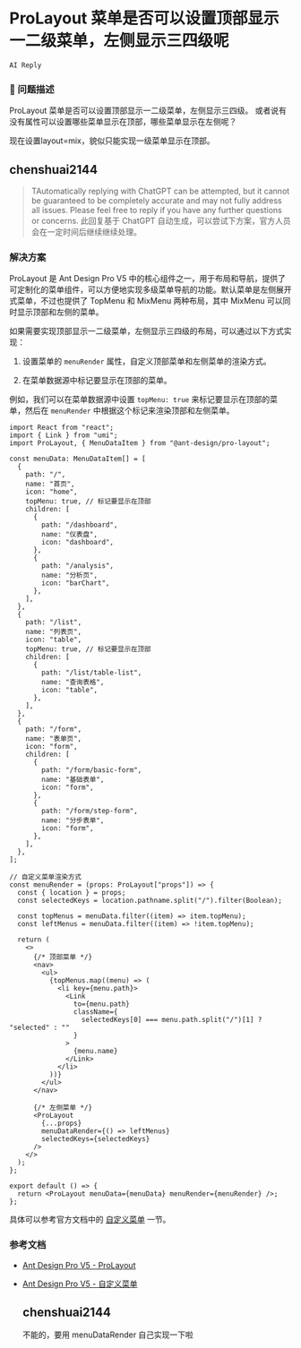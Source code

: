 # ProLayout 菜单是否可以设置顶部显示一二级菜单，左侧显示三四级呢

`AI Reply`

### 🧐 问题描述

ProLayout 菜单是否可以设置顶部显示一二级菜单，左侧显示三四级。
或者说有没有属性可以设置哪些菜单显示在顶部，哪些菜单显示在左侧呢？

现在设置layout=mix，貌似只能实现一级菜单显示在顶部。

## chenshuai2144

> TAutomatically replying with ChatGPT can be attempted, but it cannot be guaranteed to be completely accurate and may not fully address all issues. Please feel free to reply if you have any further questions or concerns.
> 此回复基于 ChatGPT 自动生成，可以尝试下方案，官方人员会在一定时间后继续继续处理。

### 解决方案

ProLayout 是 Ant Design Pro V5 中的核心组件之一，用于布局和导航，提供了可定制化的菜单组件，可以方便地实现多级菜单导航的功能。默认菜单是左侧展开式菜单，不过也提供了 TopMenu 和 MixMenu 两种布局，其中 MixMenu 可以同时显示顶部和左侧的菜单。

如果需要实现顶部显示一二级菜单，左侧显示三四级的布局，可以通过以下方式实现：

1. 设置菜单的 `menuRender` 属性，自定义顶部菜单和左侧菜单的渲染方式。

2. 在菜单数据源中标记要显示在顶部的菜单。

例如，我们可以在菜单数据源中设置 `topMenu: true` 来标记要显示在顶部的菜单，然后在 `menuRender` 中根据这个标记来渲染顶部和左侧菜单。

```tsx
import React from "react";
import { Link } from "umi";
import ProLayout, { MenuDataItem } from "@ant-design/pro-layout";

const menuData: MenuDataItem[] = [
  {
    path: "/",
    name: "首页",
    icon: "home",
    topMenu: true, // 标记要显示在顶部
    children: [
      {
        path: "/dashboard",
        name: "仪表盘",
        icon: "dashboard",
      },
      {
        path: "/analysis",
        name: "分析页",
        icon: "barChart",
      },
    ],
  },
  {
    path: "/list",
    name: "列表页",
    icon: "table",
    topMenu: true, // 标记要显示在顶部
    children: [
      {
        path: "/list/table-list",
        name: "查询表格",
        icon: "table",
      },
    ],
  },
  {
    path: "/form",
    name: "表单页",
    icon: "form",
    children: [
      {
        path: "/form/basic-form",
        name: "基础表单",
        icon: "form",
      },
      {
        path: "/form/step-form",
        name: "分步表单",
        icon: "form",
      },
    ],
  },
];

// 自定义菜单渲染方式
const menuRender = (props: ProLayout["props"]) => {
  const { location } = props;
  const selectedKeys = location.pathname.split("/").filter(Boolean);

  const topMenus = menuData.filter((item) => item.topMenu);
  const leftMenus = menuData.filter((item) => !item.topMenu);

  return (
    <>
      {/* 顶部菜单 */}
      <nav>
        <ul>
          {topMenus.map((menu) => (
            <li key={menu.path}>
              <Link
                to={menu.path}
                className={
                  selectedKeys[0] === menu.path.split("/")[1] ? "selected" : ""
                }
              >
                {menu.name}
              </Link>
            </li>
          ))}
        </ul>
      </nav>

      {/* 左侧菜单 */}
      <ProLayout
        {...props}
        menuDataRender={() => leftMenus}
        selectedKeys={selectedKeys}
      />
    </>
  );
};

export default () => {
  return <ProLayout menuData={menuData} menuRender={menuRender} />;
};
```

具体可以参考官方文档中的 [自定义菜单](https://pro.ant.design/docs/menu-cn) 一节。

### 参考文档

- [Ant Design Pro V5 - ProLayout](https://pro.ant.design/components/layout-cn/)
- [Ant Design Pro V5 - 自定义菜单](https://pro.ant.design/docs/menu-cn)

  ## chenshuai2144

  不能的，要用 menuDataRender 自己实现一下啦
